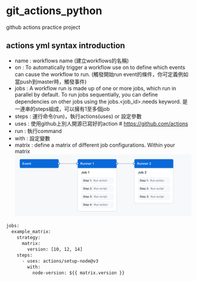 # git_actions_python
github actions practice project 


## actions yml syntax introduction

* name : workflows name (建立workflows的名稱)
* on : To automatically trigger a workflow use on to define which events can cause the workflow to run. (觸發開始run event的條件，你可定義例如當push到master時，觸發事件)
* jobs : A workflow run is made up of one or more jobs, which run in parallel by default. To run jobs sequentially, you can define dependencies on other jobs using the jobs.<job_id>.needs keyword. 是一連串的steps組成，可以擁有1至多個job
* steps : 運行命令(run)，執行actions(uses) or 設定參數
* uses : 使用github上別人開源已寫好的action  # https://github.com/actions
* run : 執行command
* with : 設定變數
* matrix : define a matrix of different job configurations. Within your matrix
![alt text](https://github.com/gen3111620/git_actions_python/blob/main/actions.png?raw=true)

```
jobs:
  example_matrix:
    strategy:
      matrix:
        version: [10, 12, 14]
    steps:
      - uses: actions/setup-node@v3
        with:
          node-version: ${{ matrix.version }}
```